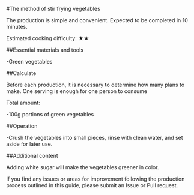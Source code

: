 #The method of stir frying vegetables

The production is simple and convenient. Expected to be completed in 10 minutes.

Estimated cooking difficulty: ★★

##Essential materials and tools

-Green vegetables

##Calculate

Before each production, it is necessary to determine how many plans to make. One serving is enough for one person to consume

Total amount:

-100g portions of green vegetables

##Operation

-Crush the vegetables into small pieces, rinse with clean water, and set aside for later use.

##Additional content

Adding white sugar will make the vegetables greener in color.

If you find any issues or areas for improvement following the production process outlined in this guide, please submit an Issue or Pull request.